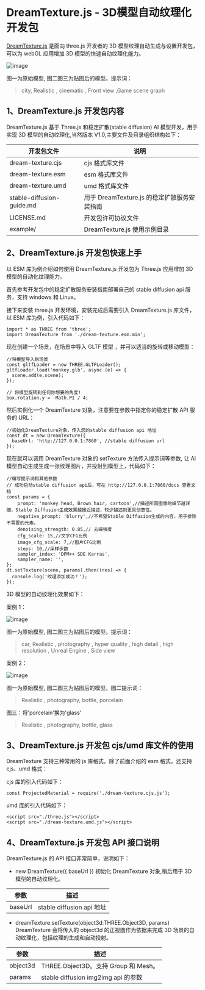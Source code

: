 # DreamTexture.js - 3D模型自动纹理化开发包
[DreamTexture.js](https://tools.nsdt.cloud/DreamTexture) 是面向 three.js 开发者的 3D 模型纹理自动生成与设置开发包，可以为 webGL 应用增加 3D 模型的快速自动纹理化能力。

![image](https://github.com/ciga2011/DreamTextureJS/assets/3120837/7ce1fec1-ac28-48b5-8b56-8c0c8b5d44f3)


图一为原始模型, 图二图三为贴图后的模型。提示词：

> city, Realistic , cinematic , Front view ,Game scene graph

## 1、DreamTexture.js 开发包内容
DreamTexture.js 基于 Three.js 和稳定扩散(stable diffusion) AI 模型开发，用于实现 3D 模型的自动纹理化,当然版本 V1.0,主要文件及目录组织结构如下：

|开发包文件|	说明|
|-|-|
|dream-texture.cjs|	cjs 格式库文件|
|dream-texture.esm|	esm 格式库文件|
|dream-texture.umd|	umd 格式库文件|
|stable-diffusion-guide.md|	用于 DreamTexture.js 的稳定扩散服务安装指南|
|LICENSE.md|	开发包许可协议文件|
|example/|	DreamTexture.js 使用示例目录|

## 2、DreamTexture.js 开发包快速上手
以 ESM 库为例介绍如何使用 DreamTexture.js 开发包为 Three.js 应用增加 3D 模型的自动化纹理能力。

首先参考开发包中的稳定扩散服务安装指南部署自己的 stable diffusion api 服务，支持 windows 和 Linux。

接下来安装 three.js 开发环境，安装完成后需要引入 DreamTexture.js 库文件，以 ESM 库为例，引入代码如下：

```
import * as THREE from 'three';
import DreamTexture from './dream-texture.esm.min';
```

现在创建一个场景，在场景中导入 GLTF 模型 ，并可以适当的旋转或移动模型：
```
//将模型导入到场景
const gltfLoader = new THREE.GLTFLoader();
gltfLoader.load('monkey.glb', async (e) => {
  scene.add(e.scene);
});

// 将模型旋转到任何你想要的角度!
box.rotation.y = -Math.PI / 4;
```

然后实例化一个 DreamTexture 对象，注意要在参数中指定你的稳定扩散 API 服务的 URL：
```
//初始化DreamTexture对象，传入您的stable diffusion api 地址
const dt = new DreamTexture({
  baseUrl: 'http://127.0.0.1:7860', //stable diffusion url
});
```

现在就可以调用 DreamTexture 对象的 setTexture 方法传入提示词等参数, 让 AI 模型自动生成生成一张纹理图片，并投射到模型上，代码如下：
```
//编写提示词和其他参数
// 成功启动stable diffusion api后，可在 http://127.0.0.1:7860/docs 查看文档
const params = {
    prompt: 'monkey head, Brown hair, cartoon',//描述所需图像的细节越详细，Stable Diffusion生成效果越接近描述，较少描述则更具创意性。
    negative_prompt: 'blurry',//不希望Stable Diffusion生成的内容，用于排除不需要的元素。
    denoising_strength: 0.85,// 去噪强度
    cfg_scale: 15,//文字CFG比例
    image_cfg_scale: 7,//图片CFG比例
    steps: 10,//采样步数
    sampler_index: 'DPM++ SDE Karras',
    sampler_name: '',
};
dt.setTexture(scene, params).then((res) => {
  console.log('纹理添加成功！');
});
```

3D 模型的自动纹理化效果如下：

案例 1：

![image](https://github.com/ciga2011/DreamTextureJS/assets/3120837/582d93c6-eee5-4f63-ac6f-8e285855ea9e)


图一为原始模型, 图二图三为贴图后的模型。提示词：

> car, Realistic , photography , hyper quality , high detail , high resolution , Unreal Engine , Side view

案例 2：

![image](https://github.com/ciga2011/DreamTextureJS/assets/3120837/e5d0e615-e982-4982-bf2d-9294d0dd9b29)


图一为原始模型, 图二图三为贴图后的模型。图二提示词：

> Realistic , photography, bottle, porcelain

图三：将'porcelain'换为'glass'
> Realistic , photography, bottle, glass

## 3、DreamTexture.js 开发包 cjs/umd 库文件的使用
DreamTexture 支持三种常用的 js 库格式，除了前面介绍的 esm 格式，还支持 cjs、umd 格式：

cjs 库的引入代码如下：
```
const ProjectedMaterial = require('./dream-texture.cjs.js');
```
umd 库的引入代码如下：
```
<script src="./three.js"></script>
<script src="./dream-texture.umd.js"></script>
```

## 4、DreamTexture.js 开发包 API 接口说明
DreamTexture.js 的 API 接口非常简单，说明如下：

- new DreamTexture({ baseUrl })
  初始化 DreamTexture 对象,稍后用于 3D 模型的自动纹理化。

|参数|	描述|
|-|-|
|baseUrl|	stable diffusion api 地址|

- dreamTexture.setTexture(object3d:THREE.Object3D, params)
DreamTexture 会将传入的 object3d 的正视图作为依据来完成 3D 场景的自动纹理化，包括纹理的生成和自动投射。

|参数|	描述|
|-|-|
|object3d|	THREE.Object3D。支持 Group 和 Mesh。|
|params|	stable diffusion img2img api 的参数|
